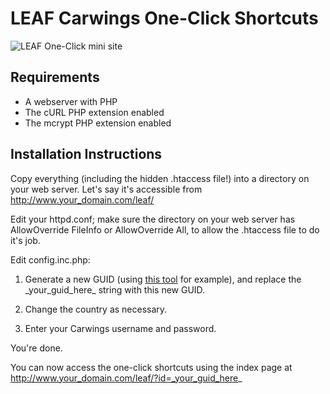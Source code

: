LEAF Carwings One-Click Shortcuts
=================================

![LEAF One-Click mini site](http://cl.ly/242W3k361n2U/leaf-one-click.gif "LEAF One-Click mini site")

Requirements
------------
* A webserver with PHP
* The cURL PHP extension enabled
* The mcrypt PHP extension enabled

Installation Instructions
-------------------------
Copy everything (including the hidden .htaccess file!) into a directory on your web server.
Let's say it's accessible from http://www.your_domain.com/leaf/

Edit your httpd.conf; make sure the directory on your web server has AllowOverride FileInfo or AllowOverride All, to allow the .htaccess file to do it's job.

Edit config.inc.php:

1. Generate a new GUID (using [this tool]() for example), and replace the \_your\_guid\_here\_ string with this new GUID.

2. Change the country as necessary.

3. Enter your Carwings username and password.

You're done.

You can now access the one-click shortcuts using the index page at http://www.your_domain.com/leaf/?id=_your_guid_here_
